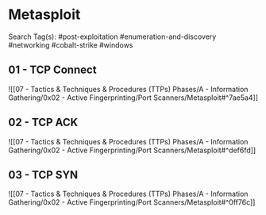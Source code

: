 # Metasploit

Search Tag(s): #post-exploitation #enumeration-and-discovery #networking #cobalt-strike #windows

## 01 - TCP Connect

![[07 - Tactics & Techniques & Procedures (TTPs) Phases/A - Information Gathering/0x02 - Active Fingerprinting/Port Scanners/Metasploit#^7ae5a4]]

## 02 - TCP ACK

![[07 - Tactics & Techniques & Procedures (TTPs) Phases/A - Information Gathering/0x02 - Active Fingerprinting/Port Scanners/Metasploit#^def6fd]]

## 03 - TCP SYN

![[07 - Tactics & Techniques & Procedures (TTPs) Phases/A - Information Gathering/0x02 - Active Fingerprinting/Port Scanners/Metasploit#^0ff76c]]